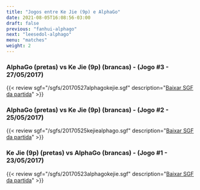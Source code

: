 ```yaml
---
title: "Jogos entre Ke Jie (9p) e AlphaGo"
date: 2021-08-05T16:08:56-03:00
draft: false
previous: "fanhui-alphago"
next: "leesedol-alphago"
menu: "matches"
weight: 2
---
```


### AlphaGo (pretas) vs Ke Jie (9p) (brancas) - (Jogo #3 - 27/05/2017)

{{< review sgf="/sgfs/20170527alphagokejie.sgf" description="<a href='/sgfs/20170527alphagokejie.sgf'>Baixar SGF da partida</a>" >}}

### AlphaGo (pretas) vs Ke Jie (9p) (brancas) - (Jogo #2 - 25/05/2017)

{{< review sgf="/sgfs/20170525kejiealphago.sgf" description="<a href='/sgfs/20170525kejiealphago.sgf'>Baixar SGF da partida</a>" >}}

### Ke Jie (9p) (pretas) vs AlphaGo (brancas) - (Jogo #1 - 23/05/2017)

{{< review sgf="/sgfs/20170523alphagokejie.sgf" description="<a href='/sgfs/20170523alphagokejie.sgf'>Baixar SGF da partida</a>" >}}
